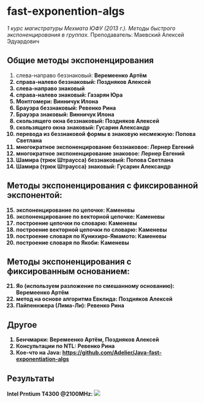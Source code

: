 fast-exponention-algs
=====================
*1 курс магистратуры Мехмата ЮФУ (2013 г.). Методы быстрого экспоненцирования в группах.*
Преподаватель: Маевский Алексей Эдуардович

Общие методы экспоненцирования
------------------------------

1.  слева-направо беззнаковый: <b>Веремеенко Артём
2.  справа-налево беззнаковый: <b>Поздняков Алексей
3.  слева-направо знаковый
4.  справа-налево знаковый: <b>Газарян Юра
5.  Монтгомери: <b>Винничук Илона
6.  Брауэра беззнаковый: <b>Ревенко Рина
7.  Брауэра знаковый: <b>Винничук Илона
8.  скользящего окна беззнаковый: <b>Поздняков Алексей
9.  скользящего окна знаковый: <b>Гусарин Александр
10. перевода из беззнаковой формы в знаковую несмежную: <b>Попова Светлана
11. многократное экспоненцирование беззнаковое: <b>Лернер Евгений
12. многократное экспоненцирование знаковое: <b>Лернер Евгений
13. Шамира (трюк Штраусса) беззнаковый: <b>Попова Светлана
14. Шамира (трюк Штраусса) знаковый: <b>Гусарин Александр

Методы экспоненцирования с фиксированной экспонентой: 
-----------------------------------------------------
15. экспоненцирование по цепочке: <b>Каменевы
16. экспоненцирование по векторной цепочке: <b>Каменевы
17. построение цепочки по словарю: <b>Каменевы
18. построение векторной цепочки по словарю: <b>Каменевы
19. построение словаря по Кунихиро-Ямамото: <b>Каменевы
20. построение словаря по Якоби: <b>Каменевы

Методы экспоненцирования с фиксированным основанием:
----------------------------------------------------
21. Яо (используем разложение по смешанному основанию): <b>Веремеенко Артём
22. метод на основе алгоритма Евклида: <b>Поздняков Алексей
23. Пайпеннжера (Лима-Ли): <b>Ревенко Рина

Другое
----------------------------------------------------
1. Бенчмарки: <b>Веремеенко Артём, Поздняков Алексей
2. Консультации по NTL: <b>Ревенко Рина
3. Кое-что на Java: https://github.com/Adelier/Java-fast-exponentiation-algs

Результаты
----------------------------------------------------
Intel Prntium T4300 @2100MHz:
<img src="https://downloader-default1j.disk.yandex.ru/rdisk/1f3c8a4336d5be5e56e1a52535b281b5/mpfs/O4s0yzO9TtLXpUwRyRxIfQ1alRZ876ZXoIngB6-4KS7OrS6K3RIQRFkdbffvWWjPys9FFdaEGM6VYtqh_8jNSA==?uid=0&filename=most%20recent_cr.png&disposition=inline&hash=&limit=0&content_type=image%2Fpng&rtoken=7d289a4135cd53fdc657bf1828f67136&rtimestamp=52bea63a">
